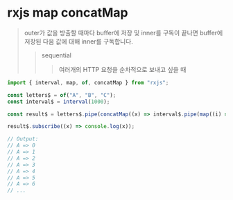 # rxjs map concatMap

> outer가 값을 방출할 때마다 buffer에 저장 및 inner를 구독이 끝나면 buffer에 저장된 다음 값에 대해 inner를 구독합니다.
>
> > sequential
> >
> > > 여러개의 HTTP 요청을 순차적으로 보내고 싶을 때

```js
import { interval, map, of, concatMap } from "rxjs";

const letters$ = of("A", "B", "C");
const interval$ = interval(1000);

const result$ = letters$.pipe(concatMap((x) => interval$.pipe(map((i) => x + " => " + i))));

result$.subscribe((x) => console.log(x));

// Output:
// A => 0
// A => 1
// A => 2
// A => 3
// A => 4
// A => 5
// A => 6
// ...
```
